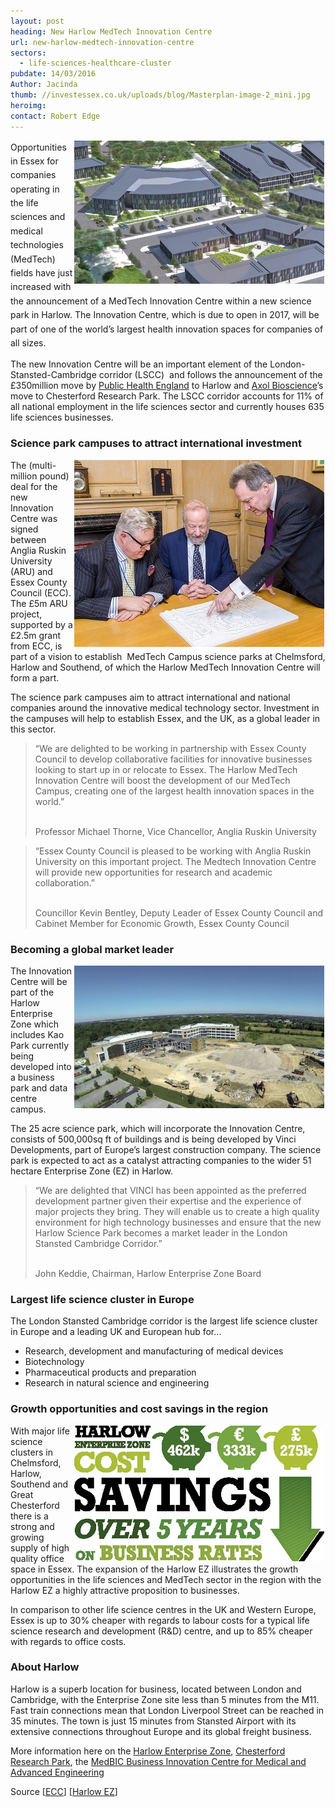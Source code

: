 ```yaml
---
layout: post
heading: New Harlow MedTech Innovation Centre
url: new-harlow-medtech-innovation-centre
sectors:
  - life-sciences-healthcare-cluster 
pubdate: 14/03/2016
Author: Jacinda
thumb: //investessex.co.uk/uploads/blog/Masterplan-image-2_mini.jpg
heroimg: 
contact: Robert Edge
---
```

<p><span style='line-height: 1.6;'><img alt='Harlow MedTech Innovation Centre' src='../uploads/blog/Masterplan-image-2_700.jpg' style='width: 400px; height: 229px; margin-left: 2px; margin-right: 2px; float: right;'/>Opportunities in Essex for companies operating in the life sciences and medical technologies (MedTech) fields have just increased with the announcement of a MedTech Innovation Centre within a new science park in Harlow. The Innovation Centre, which is due to open in 2017, will be </span><span style='line-height: 1.6;'>part of one of the world’s largest health innovation spaces</span><span style='line-height: 1.6;'> for companies of all sizes.</span></p><p>The new Innovation Centre will be an important element of the London-Stansted-Cambridge corridor (LSCC)  and follows the announcement of the £350million move by <a href='public-health-england-to-move-labs-to-essex#.VubNy32LTIU' target='_blank'>Public Health England</a> to Harlow and <a href='Stem-cell-company-relocate-to-Essex#.VubOAn2LTIU' target='_blank'>Axol Bioscience</a>’s move to Chesterford Research Park. The LSCC corridor accounts for 11% of all national employment in the life sciences sector and currently houses 635 life sciences businesses.</p><h3>Science park campuses to attract international investment</h3><p><img alt='ECC &amp; ARU signing the MOU for the Harlow MedTech Innovation Centre' src='../uploads/blog/MoU-signing-Image-2_400.jpg' style='width: 400px; height: 299px; margin-left: 2px; margin-right: 2px; float: right;'/>The (multi-million pound) deal for the new Innovation Centre was signed between Anglia Ruskin University (ARU) and Essex County Council (ECC). The £5m ARU project, supported by a £2.5m grant from ECC, is part of a vision to establish  MedTech Campus science parks at Chelmsford, Harlow and Southend, of which the Harlow MedTech Innovation Centre will form a part.</p><p>The science park campuses aim to attract international and national companies around the innovative medical technology sector. Investment in the campuses will help to establish Essex, and the UK, as a global leader in this sector.</p><blockquote><p>“We are delighted to be working in partnership with Essex County Council to develop collaborative facilities for innovative businesses looking to start up in or relocate to Essex. The Harlow MedTech Innovation Centre will boost the development of our MedTech Campus, creating one of the largest health innovation spaces in the world.”</p><p><br/>Professor Michael Thorne, Vice Chancellor, Anglia Ruskin University</p></blockquote><blockquote><p>“Essex County Council is pleased to be working with Anglia Ruskin University on this important project. The Medtech Innovation Centre will provide new opportunities for research and academic collaboration.”</p><p><br/>Councillor Kevin Bentley, Deputy Leader of Essex County Council and Cabinet Member for Economic Growth, Essex County Council</p></blockquote><h3>Becoming a global market leader</h3><p><img alt='Harlow Enterprise Zone' src='../uploads/blog/Kao_Park_700.jpg' style='width: 400px; height: 228px; margin-left: 2px; margin-right: 2px; float: right;'/>The Innovation Centre will be part of the Harlow Enterprise Zone which includes Kao Park currently being developed into a business park and data centre campus.</p><p>The 25 acre science park, which will incorporate the Innovation Centre, consists of 500,000sq ft of buildings and is being developed by Vinci Developments, part of Europe’s largest construction company. The science park is expected to act as a catalyst attracting companies to the wider 51 hectare Enterprise Zone (EZ) in Harlow.</p><blockquote><p>“We are delighted that VINCI has been appointed as the preferred development partner given their expertise and the experience of major projects they bring. They will enable us to create a high quality environment for high technology businesses and ensure that the new Harlow Science Park becomes a market leader in the London Stansted Cambridge Corridor.”</p><p><br/>John Keddie, Chairman, Harlow Enterprise Zone Board</p></blockquote><h3>Largest life science cluster in Europe</h3><p>The London Stansted Cambridge corridor is the largest life science cluster in Europe and a leading UK and European hub for…</p><ul><li>Research, development and manufacturing of medical devices</li><li>Biotechnology</li><li>Pharmaceutical products and preparation</li><li>Research in natural science and engineering</li></ul><h3>Growth opportunities and cost savings in the region</h3><p><img alt='Harlow business rates cost savings' src='../uploads/blog/HarlowEZ_CostSavings_150dpi_RGB_Cropped_400.jpg' style='width: 400px; height: 217px; margin-left: 2px; margin-right: 2px; float: right;'/>With major life science clusters in Chelmsford, Harlow, Southend and Great Chesterford there is a strong and growing supply of high quality office space in Essex. The expansion of the Harlow EZ illustrates the growth opportunities in the life sciences and MedTech sector in the region with the Harlow EZ a highly attractive proposition to businesses.</p><p>In comparison to other life science centres in the UK and Western Europe, Essex is up to 30% cheaper with regards to labour costs for a typical life science research and development (R&amp;D) centre, and up to 85% cheaper with regards to office costs.</p><h3>About Harlow</h3><p>Harlow is a superb location for business, located between London and Cambridge, with the Enterprise Zone site less than 5 minutes from the M11. Fast train connections mean that London Liverpool Street can be reached in 35 minutes. The town is just 15 minutes from Stansted Airport with its extensive connections throughout Europe and its global freight business.</p><p>More information here on the <a href='http://investessex.co.uk/studies/place-studies/harlow_enterprise' target='_blank'>Harlow Enterprise Zone</a>, <a href='http://investessex.co.uk/studies/place-studies/chesterford-research-park' target='_blank'>Chesterford Research Park</a>, the <a href='med-tech-research-and-development-in-essex#.VuaUrH2LTIU' target='_blank'>MedBIC Business Innovation Centre for Medical and Advanced Engineering</a></p><p>Source [<a href='http://www.essex.gov.uk/News/Pages/New-Harlow-MedTech-Innovation-Centre-to-attract-businesses-and-jobs-to-Essex.aspx' target='_blank'>ECC</a>] [<a href='http://harlowez.org.uk/?p=953' target='_blank'>Harlow EZ</a>]</p><div><div><div id='_com_1' uage='JavaScript'> </div></div></div>